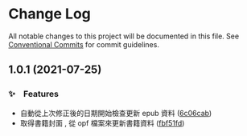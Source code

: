 # Change Log

All notable changes to this project will be documented in this file.
See [Conventional Commits](https://conventionalcommits.org) for commit guidelines.

## 1.0.1 (2021-07-25)


### ✨　Features

* 自動從上次修正後的日期開始檢查更新 epub 資料 ([6c06cab](https://github.com/bluelovers/ws-calibre/commit/6c06cab355c9f97f7f68c6ed96b2f549fd09d2b0))
* 取得書籍封面 , 從 opf 檔案來更新書籍資料 ([fbf51fd](https://github.com/bluelovers/ws-calibre/commit/fbf51fdd9ef7d38a698816676c4b3fad6fbae34e))
